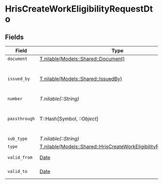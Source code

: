 # HrisCreateWorkEligibilityRequestDto


## Fields

| Field                                                                                                                                | Type                                                                                                                                 | Required                                                                                                                             | Description                                                                                                                          | Example                                                                                                                              |
| ------------------------------------------------------------------------------------------------------------------------------------ | ------------------------------------------------------------------------------------------------------------------------------------ | ------------------------------------------------------------------------------------------------------------------------------------ | ------------------------------------------------------------------------------------------------------------------------------------ | ------------------------------------------------------------------------------------------------------------------------------------ |
| `document`                                                                                                                           | [T.nilable(Models::Shared::Document)](../../models/shared/document.md)                                                               | :heavy_minus_sign:                                                                                                                   | N/A                                                                                                                                  |                                                                                                                                      |
| `issued_by`                                                                                                                          | [T.nilable(Models::Shared::IssuedBy)](../../models/shared/issuedby.md)                                                               | :heavy_minus_sign:                                                                                                                   | The country code of the issued by authority                                                                                          |                                                                                                                                      |
| `number`                                                                                                                             | *T.nilable(::String)*                                                                                                                | :heavy_minus_sign:                                                                                                                   | N/A                                                                                                                                  | 1234567890                                                                                                                           |
| `passthrough`                                                                                                                        | T::Hash[Symbol, *::Object*]                                                                                                          | :heavy_minus_sign:                                                                                                                   | Value to pass through to the provider                                                                                                | {<br/>"other_known_names": "John Doe"<br/>}                                                                                          |
| `sub_type`                                                                                                                           | *T.nilable(::String)*                                                                                                                | :heavy_minus_sign:                                                                                                                   | N/A                                                                                                                                  | H1B                                                                                                                                  |
| `type`                                                                                                                               | [T.nilable(Models::Shared::HrisCreateWorkEligibilityRequestDtoType)](../../models/shared/hriscreateworkeligibilityrequestdtotype.md) | :heavy_minus_sign:                                                                                                                   | N/A                                                                                                                                  | visa                                                                                                                                 |
| `valid_from`                                                                                                                         | [Date](https://ruby-doc.org/stdlib-2.6.1/libdoc/date/rdoc/Date.html)                                                                 | :heavy_minus_sign:                                                                                                                   | N/A                                                                                                                                  | 2021-01-01T00:00:00.000Z                                                                                                             |
| `valid_to`                                                                                                                           | [Date](https://ruby-doc.org/stdlib-2.6.1/libdoc/date/rdoc/Date.html)                                                                 | :heavy_minus_sign:                                                                                                                   | N/A                                                                                                                                  | 2021-01-01T00:00:00.000Z                                                                                                             |